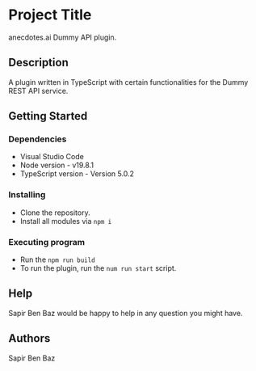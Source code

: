 # Project Title

anecdotes.ai Dummy API plugin.

## Description

A plugin written in TypeScript with certain functionalities for the Dummy REST API service.

## Getting Started

### Dependencies

* Visual Studio Code
* Node version - v19.8.1
* TypeScript version - Version 5.0.2

### Installing

* Clone the repository.
* Install all modules via `npm i`

### Executing program

* Run the `npm run build`
* To run the plugin, run the `num run start` script.

## Help

Sapir Ben Baz would be happy to help in any question you might have.

## Authors

Sapir Ben Baz
